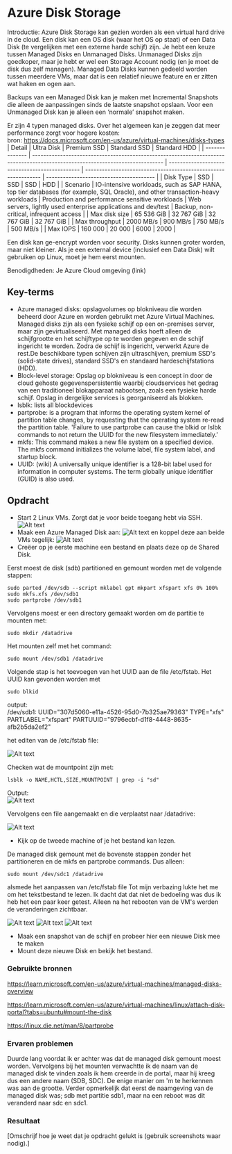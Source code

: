 # Azure Disk Storage

Introductie:
Azure Disk Storage kan gezien worden als een virtual hard drive in de cloud. Een disk kan een OS disk (waar het OS op staat) of een Data Disk (te vergelijken met een externe harde schijf) zijn. Je hebt een keuze tussen Managed Disks en Unmanaged Disks. Unmanaged Disks zijn goedkoper, maar je hebt er wel een Storage Account nodig (en je moet de disk dus zelf managen). Managed Data Disks kunnen gedeeld worden tussen meerdere VMs, maar dat is een relatief nieuwe feature en er zitten wat haken en ogen aan.

Backups van een Managed Disk kan je maken met Incremental Snapshots die alleen de aanpassingen sinds de laatste snapshot opslaan. Voor een Unmanaged Disk kan je alleen een ‘normale’ snapshot maken.

Er zijn 4 typen managed disks. Over het algemeen kan je zeggen dat meer performance zorgt voor hogere kosten:  
bron: https://docs.microsoft.com/en-us/azure/virtual-machines/disks-types  
| Detail         | Ultra Disk                                                                                                                    | Premium SSD                                    | Standard SSD                                                   | Standard HDD                            |
| -------------- | ----------------------------------------------------------------------------------------------------------------------------- | ---------------------------------------------- | -------------------------------------------------------------- | --------------------------------------- |
| Disk Type      | SSD                                                                                                                           | SSD                                            | SSD                                                            | HDD                                     |
| Scenario       | IO-intensive workloads, such as SAP HANA, top tier databases (for example, SQL Oracle), and other transaction-heavy workloads | Production and performance sensitive workloads | Web servers, lightly used enterprise applications and dev/test | Backup, non-critical, infrequent access |
| Max disk size  | 65 536 GiB                                                                                                                    | 32 767 GiB                                     | 32 767 GiB                                                     | 32 767 GiB                              |
| Max throughput | 2000 MB/s                                                                                                                     | 900 MB/s                                       | 750 MB/s                                                       | 500 MB/s                                |
| Max IOPS       | 160 000                                                                                                                       | 20 000                                         | 6000                                                           | 2000                                    |



Een disk kan ge-encrypt worden voor security. Disks kunnen groter worden, maar niet kleiner.
Als je een external device (inclusief een Data Disk) wilt gebruiken op Linux, moet je hem eerst mounten.

Benodigdheden:
Je Azure Cloud omgeving (link)



## Key-terms
* Azure managed disks: opslagvolumes op blokniveau die worden beheerd door Azure en worden gebruikt met Azure Virtual Machines. Managed disks zijn als een fysieke schijf op een on-premises server, maar zijn gevirtualiseerd. Met managed disks hoeft alleen de schijfgrootte en het schijftype op te worden gegeven en de schijf ingericht te worden. Zodra de schijf is ingericht, verwerkt Azure de rest.De beschikbare typen schijven zijn ultraschijven, premium SSD's (solid-state drives), standard SSD's en standaard hardeschijfstations (HDD).
* Block-level storage: Opslag op blokniveau is een concept in door de cloud gehoste gegevenspersistentie waarbij cloudservices het gedrag van een traditioneel blokapparaat nabootsen, zoals een fysieke harde schijf. Opslag in dergelijke services is georganiseerd als blokken.  
* lsblk: lists all blockdevices
* partprobe: is a program that informs the operating system kernel of partition table changes, by requesting that the operating system re-read the partition table. 'Failure to use partprobe can cause the blkid or lslbk commands to not return the UUID for the new filesystem immediately.'
* mkfs: This command makes a new file system on a specified device. The mkfs command initializes the volume label, file system label, and startup block.  
* UUID: (wiki) A universally unique identifier is a 128-bit label used for information in computer systems. The term globally unique identifier (GUID) is also used.

## Opdracht

* Start 2 Linux VMs. Zorgt dat je voor beide toegang hebt via SSH.
![Alt text](../00_includes/Week4/AZ7.1.PNG)
* Maak een Azure Managed Disk aan:
![Alt text](../00_includes/Week4/AZ7.2.PNG)
 en koppel deze aan beide VMs tegelijk:
 ![Alt text](../00_includes/Week4/AZ7.3.PNG)
* Creëer op je eerste machine een bestand en plaats deze op de Shared Disk.

Eerst moest de disk (sdb) partitioned en gemount worden met de volgende stappen:
```
sudo parted /dev/sdb --script mklabel gpt mkpart xfspart xfs 0% 100%
sudo mkfs.xfs /dev/sdb1
sudo partprobe /dev/sdb1
```
Vervolgens moest er een directory gemaakt worden om de partitie te mounten met:

```
sudo mkdir /datadrive
```
Het mounten zelf met het command:
```
sudo mount /dev/sdb1 /datadrive
```
Volgende stap is het toevoegen van het UUID aan de file /etc/fstab. Het UUID kan gevonden worden met 

```
sudo blkid
```
output:  
/dev/sdb1: UUID="307d5060-e11a-4526-95d0-7b325ae79363" TYPE="xfs" PARTLABEL="xfspart" PARTUUID="9796ecbf-d1f8-4448-8635-afb2b5da2ef2"

het editen van de /etc/fstab file:

![Alt text](../00_includes/Week4/AZ7.4.PNG)

Checken wat de mountpoint zijn met:

```
lsblk -o NAME,HCTL,SIZE,MOUNTPOINT | grep -i "sd"
```
Output:  
![Alt text](../00_includes/Week4/AZ7.5.PNG)

Vervolgens een file aangemaakt en die verplaatst naar /datadrive:

![Alt text](../00_includes/Week4/AZ7.8.PNG)

* Kijk op de tweede machine of je het bestand kan lezen.

De managed disk gemount met de bovenste stappen zonder het partitioneren en de mkfs en partprobe commands. Dus alleen:

```
sudo mount /dev/sdc1 /datadrive
```
alsmede het aanpassen van /etc/fstab file
Tot mijn verbazing lukte het me om het tekstbestand te lezen. Ik dacht dat dat niet de bedoeling was dus ik heb het een paar keer getest. Alleen na het rebooten van de VM's werden de veranderingen zichtbaar.

![Alt text](../00_includes/Week4/AZ7.6.PNG)
![Alt text](../00_includes/Week4/AZ7.7.PNG)
![Alt text](../00_includes/Week4/AZ7.9.PNG)
* Maak een snapshot van de schijf en probeer hier een nieuwe Disk mee te maken
* Mount deze nieuwe Disk en bekijk het bestand. 

### Gebruikte bronnen
https://learn.microsoft.com/en-us/azure/virtual-machines/managed-disks-overview  

https://learn.microsoft.com/en-us/azure/virtual-machines/linux/attach-disk-portal?tabs=ubuntu#mount-the-disk

https://linux.die.net/man/8/partprobe
### Ervaren problemen
Duurde lang voordat ik er achter was dat de managed disk gemount moest worden. Vervolgens bij het mounten verwachtte ik de naam van de managed disk te vinden zoals ik hem creerde in de portal, maar hij kreeg dus een andere naam (SDB, SDC). De enige manier om 'm te herkennen was aan de grootte. Verder opmerkelijk dat eerst de naamgeving van de managed disk was; sdb met partitie sdb1, maar na een reboot was dit veranderd naar sdc en sdc1.

### Resultaat
[Omschrijf hoe je weet dat je opdracht gelukt is (gebruik screenshots waar nodig).]
